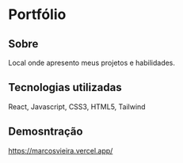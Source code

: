 # Portfólio

## Sobre
Local onde apresento meus projetos e habilidades.

## Tecnologias utilizadas
React, Javascript, CSS3, HTML5, Tailwind

## Demosntração
https://marcosvieira.vercel.app/
